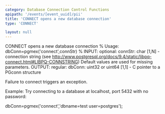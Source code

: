 ```yaml
---
category: Database Connection Control Functions
apipath: '/events/[event_uuid]/pii'
title: 'CONNECT opens a new database connection'
type: 'CONNECT'

layout: null
---
```


 CONNECT opens a new database connection
%
 Usage: dbConn=pgmex('connect',connStr)
%
 INPUT:
   optional:
     connStr: char [1,N] - connection string (see
         http://www.postgresql.org/docs/9.4/static/libpq-connect.html#LIBPQ-CONNSTRING)
         Default values are used for missing parameters.
 OUTPUT:
   regular:
     dbConn: uint32 or uint64 [1,1] - C pointer to a PGconn structure

 Failure to connect triggers an exception.

 Example: Try connecting to a database at localhost, port 5432 with no
 password:

 dbConn=pgmex('connect','dbname=test user=postgres');

